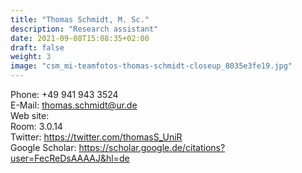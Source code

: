 ```yaml
---
title: "Thomas Schmidt, M. Sc."
description: "Research assistant"
date: 2021-09-08T15:08:35+02:00
draft: false
weight: 3
image: "csm_mi-teamfotos-thomas-schmidt-closeup_8035e3fe19.jpg"
---
```

Phone: +49 941 943 3524 \
E-Mail: thomas.schmidt@ur.de \
Web site: \
Room: 3.0.14 \
Twitter: https://twitter.com/thomasS_UniR \
Google Scholar: https://scholar.google.de/citations?user=FecReDsAAAAJ&hl=de 
